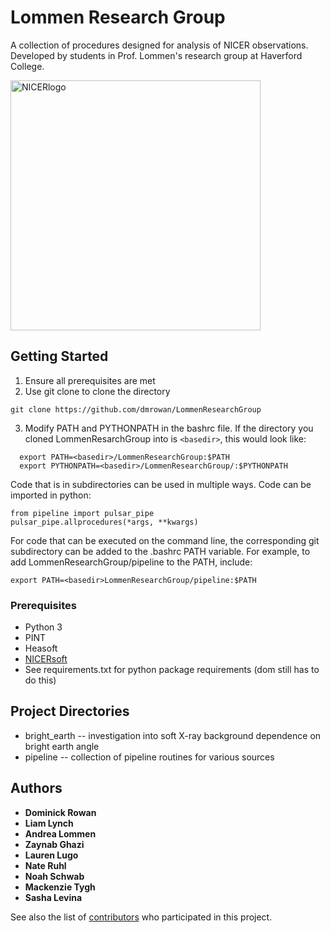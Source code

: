 # Lommen Research Group

A collection of procedures designed for analysis of NICER observations. Developed by students in Prof. Lommen's research group at Haverford College. 

<a href="https://gameon.nasa.gov/projects/deep-space-x-ray-navigation-and-communication/"><img src="https://gameon.nasa.gov/files/2017/03/nicer_logo.png" title="NICERlogo" alt="NICERlogo" width="400"></a>

## Getting Started
1. Ensure all prerequisites are met
2. Use git clone to clone the directory
```
git clone https://github.com/dmrowan/LommenResearchGroup
```
3. Modify PATH and PYTHONPATH in the bashrc file. If the directory you cloned LommenResarchGroup into is `<basedir>`, this would look like:
```
  export PATH=<basedir>/LommenResearchGroup:$PATH
  export PYTHONPATH=<basedir>/LommenResearchGroup/:$PYTHONPATH
```
Code that is in subdirectories can be used in multiple ways. Code can be imported in python:
```
from pipeline import pulsar_pipe
pulsar_pipe.allprocedures(*args, **kwargs)
```
For code that can be executed on the command line, the corresponding git subdirectory can be added to the .bashrc PATH variable. For example, to add LommenResearchGroup/pipeline to the PATH, include:
```
export PATH=<basedir>LommenResearchGroup/pipeline:$PATH
```


### Prerequisites
* Python 3
* PINT
* Heasoft
* [NICERsoft](https://github.com/paulray/nicersoft)
* See requirements.txt for python package requirements (dom still has to do this)

## Project Directories
* bright_earth -- investigation into soft X-ray background dependence on bright earth angle
* pipeline -- collection of pipeline routines for various sources


## Authors

* **Dominick Rowan**
* **Liam Lynch**
* **Andrea Lommen**
* **Zaynab Ghazi**
* **Lauren Lugo**
* **Nate Ruhl**
* **Noah Schwab**
* **Mackenzie Tygh**
* **Sasha Levina**

See also the list of [contributors](https://github.com/dmrowan/LommenResearchGroup/contributors) who participated in this project.

